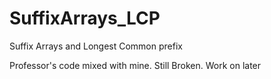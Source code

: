 # SuffixArrays_LCP
Suffix Arrays and Longest Common prefix

Professor's code mixed with mine. Still Broken. Work on later
